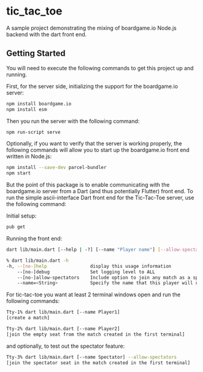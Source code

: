 # tic_tac_toe

A sample project demonstrating the mixing of boardgame.io Node.js backend with the
dart front end.

## Getting Started

You will need to execute the following commands to get this project up and running.

First, for the server side, initializing the support for the boardgame.io server:

```sh
npm install boardgame.io
npm install esm
```

Then you run the server with the following command:

```sh
npm run-script serve
```

Optionally, if you want to verify that the server is working properly, the following
commands will allow you to start up the boardgame.io front end written in Node.js:

```sh
npm install --save-dev parcel-bundler
npm start
```

But the point of this package is to enable communicating with the boardgame.io server
from a Dart (and thus potentially Flutter) front end. To run the simple ascii-interface
Dart front end for the Tic-Tac-Toe server, use the following command:

Initial setup:

```sh
pub get
```

Running the front end:

```sh
dart lib/main.dart [--help | -?] [--name "Player name"] [--allow-spectators] [--debug]
```

```sh
% dart lib/main.dart -h
-h, --[no-]help                display this usage information
    --[no-]debug               Set logging level to ALL
    --[no-]allow-spectators    Include option to join any match as a spectator
    --name=<String>            Specify the name that this player will use
```

For tic-tac-toe you want at least 2 terminal windows open and run the following commands:

```sh
Tty-1% dart lib/main.dart [--name Player1]
[create a match]
```
```sh
Tty-2% dart lib/main.dart [--name Player2]
[join the empty seat from the match created in the first terminal]
```

and optionally, to test out the spectator feature:

```sh
Tty-3% dart lib/main.dart [--name Spectator] --allow-spectators
[join the spectator seat in the match created in the first terminal]
```
